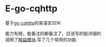 # E-go-cqhttp
基于[go-cqhttp](https://github.com/Mrs4s/go-cqhttp)的易语言SDK



能力有限，能备注的都备注了，应该写的挺详细的<br>
调用了[精益模块](http://ec.125.la/).写了几个常用的功能.
